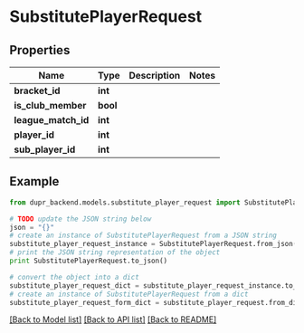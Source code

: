 # SubstitutePlayerRequest


## Properties
Name | Type | Description | Notes
------------ | ------------- | ------------- | -------------
**bracket_id** | **int** |  | 
**is_club_member** | **bool** |  | 
**league_match_id** | **int** |  | 
**player_id** | **int** |  | 
**sub_player_id** | **int** |  | 

## Example

```python
from dupr_backend.models.substitute_player_request import SubstitutePlayerRequest

# TODO update the JSON string below
json = "{}"
# create an instance of SubstitutePlayerRequest from a JSON string
substitute_player_request_instance = SubstitutePlayerRequest.from_json(json)
# print the JSON string representation of the object
print SubstitutePlayerRequest.to_json()

# convert the object into a dict
substitute_player_request_dict = substitute_player_request_instance.to_dict()
# create an instance of SubstitutePlayerRequest from a dict
substitute_player_request_form_dict = substitute_player_request.from_dict(substitute_player_request_dict)
```
[[Back to Model list]](../README.md#documentation-for-models) [[Back to API list]](../README.md#documentation-for-api-endpoints) [[Back to README]](../README.md)


